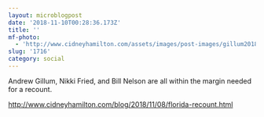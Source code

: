```yaml
---
layout: microblogpost
date: '2018-11-10T00:28:36.173Z'
title: ''
mf-photo:
  - 'http://www.cidneyhamilton.com/assets/images/post-images/gillum2018.jpg'
slug: '1716'
category: social
---
```

Andrew Gillum, Nikki Fried, and Bill Nelson are all within the margin needed for a recount.

<a href="http://www.cidneyhamilton.com/blog/2018/11/08/florida-recount.html">http://www.cidneyhamilton.com/blog/2018/11/08/florida-recount.html</a>
